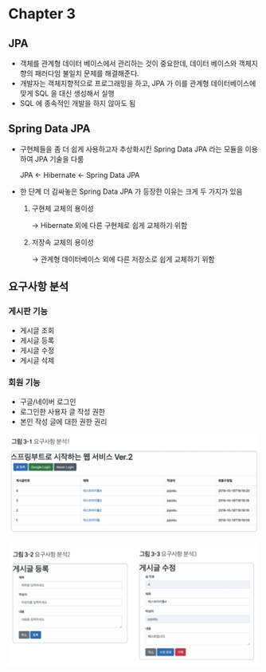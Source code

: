 # Chapter 3

## JPA

- 객체를 관계형 데이터 베이스에서 관리하는 것이 중요한데, 데이터 베이스와 객체지향의 패러다임 불일치 문제를 해결해준다.
- 개발자는 객체지향적으로 프로그래밍을 하고, JPA 가 이를 관계형 데이터베이스에 맞게 SQL 을 대신 생성해서 실행
- SQL 에 종속적인 개발을 하지 않아도 됨

## Spring Data JPA

- 구현체들을 좀 더 쉽게 사용하고자 추상화시킨 Spring Data JPA 라는 모듈을 이용하여 JPA 기술을 다룸
    
    JPA ← Hibernate ← Spring Data JPA
    
- 한 단계 더 감싸놓은 Spring Data JPA 가 등장한 이유는 크게 두 가지가 있음
    1. 구현체 교체의 용이성
        
        → Hibernate 외에 다른 구현체로 쉽게 교체하기 위함
        
    2. 저장속 교체의 용이성
        
        → 관계형 데이터베이스 외에 다른 저장소로 쉽게 교체하기 위함
        

## 요구사항 분석

### 게시판 기능

- 게시글 조회
- 게시글 등록
- 게시글 수정
- 게시글 삭제

### 회원 기능

- 구글/네이버 로그인
- 로그인한 사용자 글 작성 권한
- 본인 작성 글에 대한 권한 권리

![Untitled](Chapter%203%2080eea184dd994bd2a732a5c6e3947b3a/Untitled.png)

![Untitled](Chapter%203%2080eea184dd994bd2a732a5c6e3947b3a/Untitled%201.png)